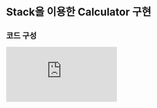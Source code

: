 # Stack을 이용한 Calculator 구현

## 코드 구성

 ![Calculator.pdf](https://github.com/limjunhyuk97/DataStructure_study/files/5917129/Calculator.pdf)
